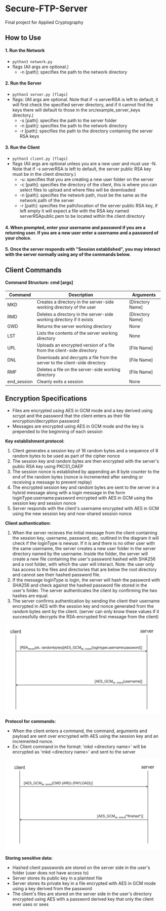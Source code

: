 # Secure-FTP-Server
Final project for Applied Cryptography

## How to Use
#### 1. Run the Network
- `python3 network.py`
- flags (All args are optional.)
  - -n [path]: specifies the path to the network directory
  
#### 2. Run the Server
- `python3 server.py [flags]`
- flags: (All args are optional. Note that if -s serverRSA is left to default, it will first check the specified server directory, and if it cannot find the keys there will default to those in the src/example_server_keys directory.)
  - -s [path]: specifies the path to the server folder
  - -n [path]: specifies the path to the network directory
  - -r [path]: specifies the path to the directory containing the server RSA keys
  
#### 3. Run the Client
- `python3 client.py [flags]`
- flags (All args are optional unless you are a new user and must use -N. Note that if -s serverRSA is left to default, the server public RSA key must be in the client    directory.)
  - -u: specifies that you are creating a new user folder on the server
  - -c [path]: specifies the directory of the client, this is where you can select files to upload and where files will be downloaded
  - -n [path]: specifies the network path, must be the same as the network path of the server
  - -r [path]: specifies the path/location of the server public RSA key, if left empty it will expect a file with the RSA key named serverRSApublic.pem to be located within the client directory

#### 4. When prompted, enter your username and password if you are a returning user. If you are a new user enter a username and a password of your choice. 

#### 5. Once the server responds with "Session established", you may interact with the server normally using any of the commands below. 

## Client Commands
#### Command Structure: cmd [args]
|Command|Description|Arguments|
|---|---|---|
|MKD|Creates a directory in the server-side working directory of the user|[Directory Name]|
|RMD|Deletes a directory in the server-side working directory if it exists|[Directory Name]|
|GWD|Returns the server working directory|None|
|LST|Lists the contents of the server working directory|None|
|UPL|Uploads an encrypted version of a file from the client-side directory|[File Name]|
|DNL|Downloads and decrypts a file from the server to the client-side directory|[File Name]|
|RMF|Deletes a file on the server-side working directory|[File Name]|
|end_session|Cleanly exits a session|None|



## Encryption Specifications
* Files are encrypted using AES in GCM mode and a key derived using scrypt and the password that the client enters as their file encryption/decryption password
* Messages are encrypted using AES in GCM mode and the key is prepended to the beginning of each session

**Key establishment protocol:** 
1. Client generates a session key of 16 random bytes and a sequence of 8 random bytes to be used as part of the cipher nonce 
2. The session key and random bytes are then encrypted with the server's public RSA key using PKCS1_OAEP 
3. The session nonce is established by appending an 8 byte counter to the end of the random bytes (nonce is incremented after sending or receiving a message to prevent replay)
4. The encrypted session key and random bytes are sent to the server in a hybrid message along with a login message in the form loginType:username:password encrypted with AES in GCM using the session key and session nonce
5. Server responds with the client's username encrypted with AES in GCM using the new session key and now-shared session nonce

**Client authentication:**
1. When the server recieves the initial message from the client containing the session key, username, password, etc. outlined in the diagram it will check if the loginType is newusr. If it is and there is no other user with the same username, the server creates a new user folder in the server directory named by the username. Inside the folder, the server will create a new file containing the user's password hashed with SHA256 and a root folder, with which the user will interact. Note: the user only has access to the files and directories that are below the root directory and cannot see their hashed password file.
2. If the message loginType is login, the server will hash the password with SHA256 and check against the hashed password file stored in the user's folder. The server authenticates the client by confirming the two hashes are equal. 
3. The server confirms authentication by sending the client their username encrypted in AES with the session key and nonce generated from the random bytes sent by the client. (server can only know these values if it successfully decrypts the RSA-encrypted first message from the client)

![Session Establishment Diagram](diagrams/a.png)


**Protocol for commands:**
* When the client enters a command, the command, arguments and payload are sent over encrypted with AES using the session key and an incremented nonce. 
* Ex: Client command in the format: 'mkd \<directory name\>' will be encrypted as 'mkd \<directory name\>' and sent to the server 
  
![Command Diagram](diagrams/b.png)


**Storing sensitive data:**
* Hashed client passwords are stored on the server side in the user's folder (user does not have access to)
* Server stores its public key in a plaintext file
* Server stores its private key in a file encrypted with AES in GCM mode using a key derived from the password
* The client's files are stored on the server side in the user's directory encrypted using AES with a password derived key that only the client ever uses or sees
